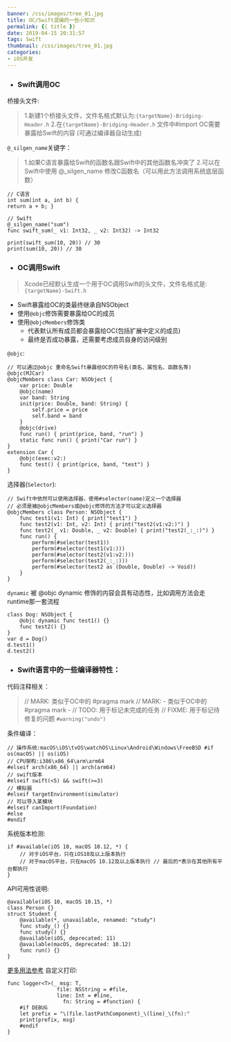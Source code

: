 ```yaml
---
banner: /css/images/tree_01.jpg
title: OC/Swift混编的一些小知识
permalink: {{ title }}
date: 2019-04-15 20:31:57
tags: Swift
thumbnail: /css/images/tree_01.jpg
categories:
- iOS开发
---
```


- ### Swift调用OC
桥接头文件:
>1.新建1个桥接头文件，文件名格式默认为:`{targetName}-Bridging-Header.h`
2.在`{targetName}-Bridging-Header.h` 文件中#import OC需要暴露给Swift的内容
(可通过编译器自动生成)

`@_silgen_name`关键字：
> 1.如果C语言暴露给Swift的函数名跟Swift中的其他函数名冲突了 
2.可以在Swift中使用 @_silgen_name 修改C函数名（可以用此方法调用系统底层函数）
```
// C语言
int sum(int a, int b) {
return a + b; }

// Swift
@_silgen_name("sum") 
func swift_sum(_ v1: Int32, _ v2: Int32) -> Int32

print(swift_sum(10, 20)) // 30
print(sum(10, 20)) // 30
```
<!--more-->
- ### OC调用Swift
>Xcode已经默认生成一个用于OC调用Swift的头文件，文件名格式是: `{targetName}-Swift.h`

- Swift暴露给OC的类最终继承自NSObject 
- 使用`@objc`修饰需要暴露给OC的成员
- 使用`@objcMembers`修饰类 
    - 代表默认所有成员都会暴露给OC(包括扩展中定义的成员) 
    - 最终是否成功暴露，还需要考虑成员自身的访问级别

`@objc`:
```
// 可以通过@objc 重命名Swift暴露给OC的符号名(类名、属性名、函数名等)
@objc(MJCar)
@objcMembers class Car: NSObject {
	var price: Double
	@objc(name)
	var band: String
	init(price: Double, band: String) {
		self.price = price
		self.band = band 
	}
	@objc(drive)
	func run() { print(price, band, "run") } 
	static func run() { print("Car run") }
}
extension Car {
    @objc(exec:v2:)
	func test() { print(price, band, "test") } 
}
```
选择器(`Selector`):
```
// Swift中依然可以使用选择器，使用#selector(name)定义一个选择器 
// 必须是被@objcMembers或@objc修饰的方法才可以定义选择器
@objcMembers class Person: NSObject {
	func test1(v1: Int) { print("test1") }
	func test2(v1: Int, v2: Int) { print("test2(v1:v2:)") }
	func test2(_ v1: Double, _ v2: Double) { print("test2(_:_:)") } 
	func run() {
		perform(#selector(test1)) 
		perform(#selector(test1(v1:))) 
		perform(#selector(test2(v1:v2:))) 
		perform(#selector(test2(_:_:))) 
		perform(#selector(test2 as (Double, Double) -> Void))
	} 
}

```
`dynamic`
 被 @objc dynamic 修饰的内容会具有动态性，比如调用方法会走runtime那一套流程
```
class Dog: NSObject {
    @objc dynamic func test1() {}
    func test2() {}
}
var d = Dog() 
d.test1()
d.test2()
```
- ### Swift语言中的一些编译器特性：
代码注释相关：
>// MARK: 类似于OC中的 #pragma mark
// MARK: - 类似于OC中的 #pragma mark - 
// TODO: 用于标记未完成的任务
// FIXME: 用于标记待修复的问题
`#warning("undo")`

条件编译：
```
// 操作系统:macOS\iOS\tvOS\watchOS\Linux\Android\Windows\FreeBSD #if os(macOS) || os(iOS)
// CPU架构:i386\x86_64\arm\arm64
#elseif arch(x86_64) || arch(arm64)
// swift版本
#elseif swift(<5) && swift(>=3)
// 模拟器
#elseif targetEnvironment(simulator) 
// 可以导入某模块
#elseif canImport(Foundation)
#else
#endif	
```
系统版本检测:
```
if #available(iOS 10, macOS 10.12, *) {
	// 对于iOS平台，只在iOS10及以上版本执行
	// 对于macOS平台，只在macOS 10.12及以上版本执行 // 最后的*表示在其他所有平台都执行
}
```
API可用性说明:
```
@available(iOS 10, macOS 10.15, *) 
class Person {}
struct Student {
    @available(*, unavailable, renamed: "study")
    func study_() {}
    func study() {}
	@available(iOS, deprecated: 11) 
	@available(macOS, deprecated: 10.12) 
	func run() {}
}
```
[更多用法参考](https://docs.swift.org/swift-book/ReferenceManual/Attributes.html)
自定义打印:
```
func logger<T>(_ msg: T,
			    file: NSString = #file,
                line: Int = #line,
                  fn: String = #function) {
    #if DEBUG
	let prefix = "\(file.lastPathComponent)_\(line)_\(fn):" 
	print(prefix, msg)
	#endif
}
```